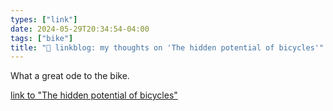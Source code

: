```yaml
---
types: ["link"]
date: 2024-05-29T20:34:54-04:00
tags: ["bike"]
title: "🔗 linkblog: my thoughts on 'The hidden potential of bicycles'"
---
```

What a great ode to the bike.

[link to "The hidden potential of bicycles"](https://www.resilience.org/stories/2024-03-30/the-hidden-potential-of-bicycles/)
